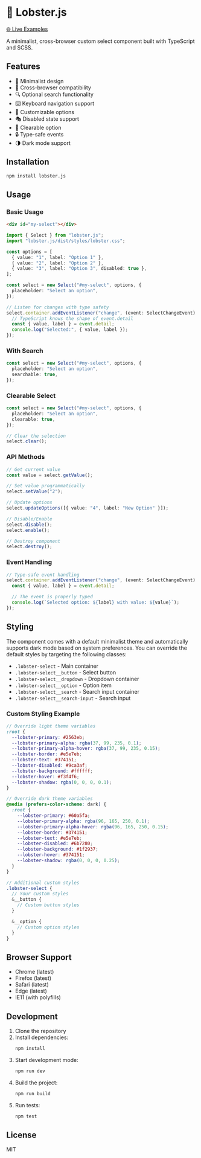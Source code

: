 # 🦞 Lobster.js

[🌐 Live Examples](https://antishov.github.io/lobster.js/examples/)

A minimalist, cross-browser custom select component built with TypeScript and SCSS.

## Features

- 🎨 Minimalist design
- 📱 Cross-browser compatibility
- 🔍 Optional search functionality
- ⌨️ Keyboard navigation support
- 🎯 Customizable options
- 🎭 Disabled state support
- 🧹 Clearable option
- 🔒 Type-safe events
- 🌗 Dark mode support

## Installation

```bash
npm install lobster.js
```

## Usage

### Basic Usage

```html
<div id="my-select"></div>
```

```typescript
import { Select } from "lobster.js";
import "lobster.js/dist/styles/lobster.css";

const options = [
  { value: "1", label: "Option 1" },
  { value: "2", label: "Option 2" },
  { value: "3", label: "Option 3", disabled: true },
];

const select = new Select("#my-select", options, {
  placeholder: "Select an option",
});

// Listen for changes with type safety
select.container.addEventListener("change", (event: SelectChangeEvent) => {
  // TypeScript knows the shape of event.detail
  const { value, label } = event.detail;
  console.log("Selected:", { value, label });
});
```

### With Search

```typescript
const select = new Select("#my-select", options, {
  placeholder: "Select an option",
  searchable: true,
});
```

### Clearable Select

```typescript
const select = new Select("#my-select", options, {
  placeholder: "Select an option",
  clearable: true,
});

// Clear the selection
select.clear();
```

### API Methods

```typescript
// Get current value
const value = select.getValue();

// Set value programmatically
select.setValue("2");

// Update options
select.updateOptions([{ value: "4", label: "New Option" }]);

// Disable/Enable
select.disable();
select.enable();

// Destroy component
select.destroy();
```

### Event Handling

```typescript
// Type-safe event handling
select.container.addEventListener("change", (event: SelectChangeEvent) => {
  const { value, label } = event.detail;

  // The event is properly typed
  console.log(`Selected option: ${label} with value: ${value}`);
});
```

## Styling

The component comes with a default minimalist theme and automatically supports dark mode based on system preferences. You can override the default styles by targeting the following classes:

- `.lobster-select` - Main container
- `.lobster-select__button` - Select button
- `.lobster-select__dropdown` - Dropdown container
- `.lobster-select__option` - Option item
- `.lobster-select__search` - Search input container
- `.lobster-select__search-input` - Search input

### Custom Styling Example

```scss
// Override light theme variables
:root {
  --lobster-primary: #2563eb;
  --lobster-primary-alpha: rgba(37, 99, 235, 0.1);
  --lobster-primary-alpha-hover: rgba(37, 99, 235, 0.15);
  --lobster-border: #e5e7eb;
  --lobster-text: #374151;
  --lobster-disabled: #9ca3af;
  --lobster-background: #ffffff;
  --lobster-hover: #f3f4f6;
  --lobster-shadow: rgba(0, 0, 0, 0.1);
}

// Override dark theme variables
@media (prefers-color-scheme: dark) {
  :root {
    --lobster-primary: #60a5fa;
    --lobster-primary-alpha: rgba(96, 165, 250, 0.1);
    --lobster-primary-alpha-hover: rgba(96, 165, 250, 0.15);
    --lobster-border: #374151;
    --lobster-text: #e5e7eb;
    --lobster-disabled: #6b7280;
    --lobster-background: #1f2937;
    --lobster-hover: #374151;
    --lobster-shadow: rgba(0, 0, 0, 0.25);
  }
}

// Additional custom styles
.lobster-select {
  // Your custom styles
  &__button {
    // Custom button styles
  }

  &__option {
    // Custom option styles
  }
}
```

## Browser Support

- Chrome (latest)
- Firefox (latest)
- Safari (latest)
- Edge (latest)
- IE11 (with polyfills)

## Development

1. Clone the repository
2. Install dependencies:
   ```bash
   npm install
   ```
3. Start development mode:
   ```bash
   npm run dev
   ```
4. Build the project:
   ```bash
   npm run build
   ```
5. Run tests:
   ```bash
   npm test
   ```

## License

MIT
